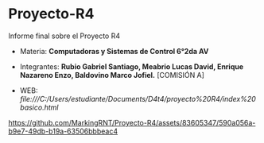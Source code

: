 # Proyecto-R4
Informe final sobre el Proyecto R4

- Materia: **Computadoras y Sistemas de Control 6°2da AV**

- Integrantes: **Rubio Gabriel Santiago, Meabrio Lucas David, Enrique Nazareno Enzo, Baldovino Marco Jofiel.**
[COMISIÓN A]

- WEB: *file:///C:/Users/estudiante/Documents/D4t4/proyecto%20R4/index%20basico.html*



https://github.com/MarkingRNT/Proyecto-R4/assets/83605347/590a056a-b9e7-49db-b19a-63506bbbeac4



